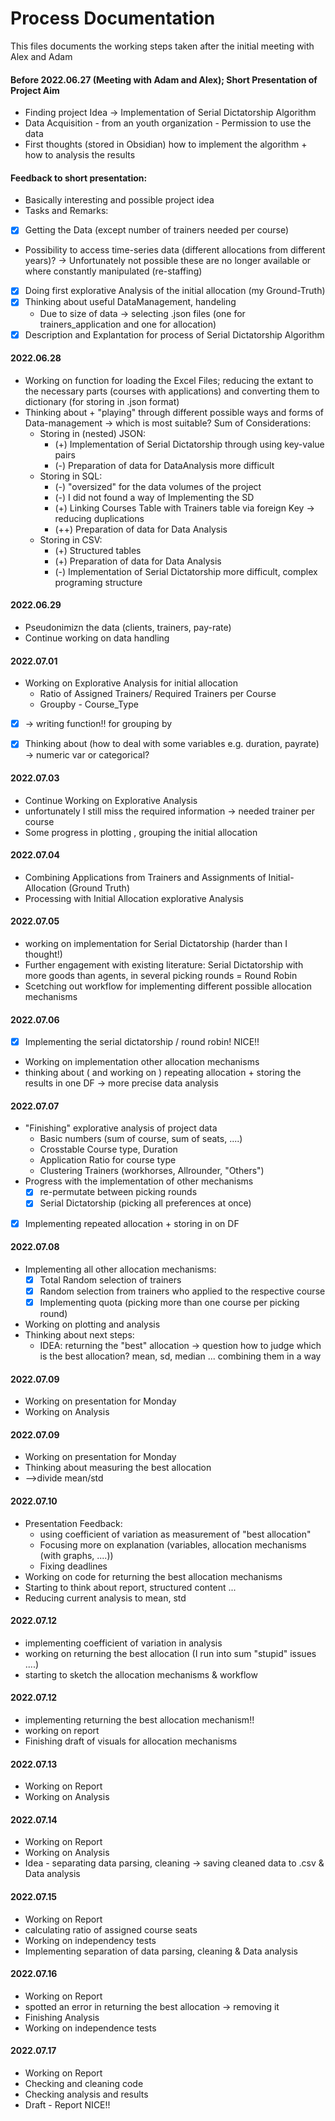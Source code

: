 
# Process Documentation
This files documents the working steps taken after the initial meeting with Alex and Adam

#### Before 2022.06.27 (Meeting with Adam and Alex); Short Presentation of Project Aim
- Finding project Idea -> Implementation of Serial Dictatorship Algorithm
- Data Acquisition - from an youth organization - Permission to use the data
- First thoughts (stored in Obsidian) how to implement the algorithm + how to analysis the results
  

#### Feedback to short presentation:
- Basically interesting and possible project idea
- Tasks and Remarks:
- [x] Getting the Data (except number of trainers needed per course)
- Possibility to access time-series data (different allocations from different years)?
	-> Unfortunately not possible these are no longer available or where constantly manipulated (re-staffing)
- [x] Doing first explorative Analysis of the initial allocation (my Ground-Truth)
- [x] Thinking about useful DataManagement, handeling
	- Due to size of data -> selecting .json files (one for trainers_application and one for allocation)
- [x] Description and Explantation for process of Serial Dictatorship Algorithm

#### 2022.06.28

- Working on function for loading the Excel Files; reducing the extant to the necessary parts (courses with applications) and converting them to dictionary (for storing in .json format)
- Thinking about + "playing" through different possible ways and forms of Data-management -> which is most suitable? Sum of Considerations:
  - Storing in (nested) JSON: 
    - (+) Implementation of Serial Dictatorship through using key-value pairs
    - (-) Preparation of data for DataAnalysis more difficult
  - Storing in SQL:
    - (-) "oversized" for the data volumes of the project
    - (-) I did not found a way of Implementing the SD
    - (+) Linking Courses Table with Trainers table  via foreign Key -> reducing duplications
    - (++) Preparation of data for Data Analysis 
  - Storing in CSV:
    - (+) Structured tables
    - (+) Preparation of data for Data Analysis
    - (-) Implementation of Serial Dictatorship more difficult, complex programing structure 


#### 2022.06.29
- Pseudonimizn the data (clients, trainers, pay-rate)
- Continue working on data handling 

#### 2022.07.01
- Working on Explorative Analysis for initial allocation
  - Ratio of Assigned Trainers/ Required Trainers per Course
  - Groupby - Course_Type 

- [x] -> writing function!! for grouping by
- [x] Thinking about (how to deal with some variables e.g. duration, payrate) -> numeric var or categorical?


#### 2022.07.03 
- Continue Working on Explorative Analysis
- unfortunately I still miss the required information -> needed trainer per course
- Some progress in plotting , grouping the initial allocation
#### 2022.07.04
- Combining Applications from Trainers and Assignments of Initial-Allocation (Ground Truth)
- Processing with Initial Allocation explorative Analysis 

#### 2022.07.05
- working on implementation for Serial Dictatorship (harder than I thought!)
- Further engagement with existing literature: Serial Dictatorship with more goods than agents, in several picking rounds = Round Robin
- Scetching out workflow for implementing different possible allocation mechanisms

#### 2022.07.06
- [x] Implementing the serial dictatorship / round robin! NICE!!
- Working on implementation other allocation mechanisms
- thinking about ( and working on ) repeating allocation + storing the results in one DF -> more precise data analysis


#### 2022.07.07
- "Finishing" explorative analysis of project data
  - Basic numbers (sum of course, sum of seats, ....)
  - Crosstable Course type, Duration 
  - Application Ratio for course type
  - Clustering Trainers (workhorses, Allrounder, "Others")
- Progress with the implementation of other mechanisms
  - [x] re-permutate between picking rounds
  - [x] Serial Dictatorship (picking all preferences at once)
- [x] Implementing repeated allocation + storing in on DF 

#### 2022.07.08
- Implementing all other allocation mechanisms:
  - [x] Total Random selection of trainers
  - [x] Random selection from trainers who applied to the respective course
  - [x] Implementing quota (picking more than one course per picking round)
- Working on plotting and analysis
- Thinking about next steps:
  - IDEA: returning the "best" allocation -> question how to judge which is the best allocation? mean, sd, median ... combining them in a way 

#### 2022.07.09
- Working on presentation for Monday
- Working on Analysis 

#### 2022.07.09
- Working on presentation for Monday
- Thinking about measuring the best allocation 
- -->divide mean/std 

#### 2022.07.10
- Presentation Feedback:
  - using coefficient of variation as measurement of "best allocation"
  - Focusing more on explanation (variables, allocation mechanisms (with graphs, ....))
  - Fixing deadlines
- Working on code for returning the best allocation mechanisms
- Starting to think about report, structured content ...
- Reducing current analysis to mean, std

#### 2022.07.12
- implementing coefficient of variation in analysis 
- working on returning the best allocation (I run into sum "stupid" issues ....)
- starting to sketch the allocation mechanisms & workflow

#### 2022.07.12
- implementing returning the best allocation mechanism!!
- working on report
- Finishing draft of visuals for allocation mechanisms


#### 2022.07.13
- Working on Report
- Working on Analysis

#### 2022.07.14
- Working on Report
- Working on Analysis
- Idea - separating data parsing, cleaning -> saving cleaned data to .csv & Data analysis

#### 2022.07.15
- Working on Report
- calculating ratio of assigned course seats
- Working on independency tests
- Implementing separation of data parsing, cleaning & Data analysis 

#### 2022.07.16
- Working on Report
- spotted an error in returning the best allocation -> removing it
- Finishing Analysis
- Working on independence tests
  
#### 2022.07.17
- Working on Report
- Checking and cleaning code 
- Checking analysis and results
- Draft - Report NICE!!
